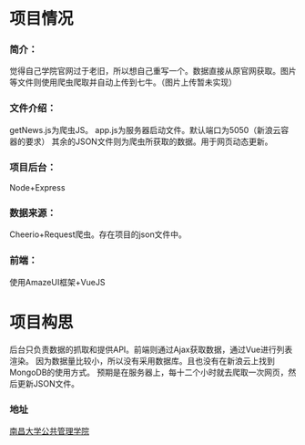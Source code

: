 # 项目情况
### 简介：
觉得自己学院官网过于老旧，所以想自己重写一个。数据直接从原官网获取。图片等文件则使用爬虫爬取并自动上传到七牛。（图片上传暂未实现）
### 文件介绍：
getNews.js为爬虫JS。
app.js为服务器启动文件。默认端口为5050（新浪云容器的要求）
其余的JSON文件则为爬虫所获取的数据。用于网页动态更新。
### 项目后台：
Node+Express
### 数据来源：
Cheerio+Request爬虫。存在项目的json文件中。
### 前端：
使用AmazeUI框架+VueJS
# 项目构思
后台只负责数据的抓取和提供API。前端则通过Ajax获取数据，通过Vue进行列表渲染。
因为数据量比较小，所以没有采用数据库。且也没有在新浪云上找到MongoDB的使用方式。
预期是在服务器上，每十二个小时就去爬取一次网页，然后更新JSON文件。

### 地址
[南昌大学公共管理学院](http://www.ncuhr.win)